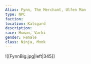 ```yaml
---
Alias: Fynn, The Merchant, Ulfen Man
type: NPC
faction: 
location: Kalsgard
description:  
race: Human, Varki 
gender: Female
class: Ninja, Monk 
---
```

![[FynnBig.jpg|left|345]]